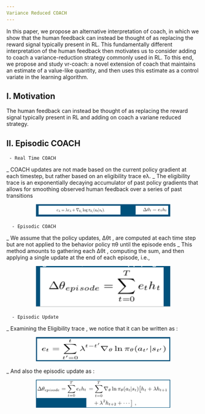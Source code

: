 ```yaml
---
Variance Reduced COACH
---
```


In this paper, we propose an alternative interpretation of coach, in which we show that the human feedback can instead be thought of as replacing the reward signal typically present in RL. This fundamentally different interpretation of the human feedback then motivates us to consider adding to coach a variance-reduction strategy commonly used in RL. To this end, we propose and study vr-coach: a novel extension of coach that maintains an estimate of a value-like quantity, and then uses this estimate as a control variate in the learning algorithm.

<!--more-->

## I. Motivation

The human feedback can instead be thought of as replacing the reward signal typically present in RL and adding on coach a variane reduced strategy.

## II. Episodic COACH

     - Real Time COACH
_ COACH updates are not made based on the current policy gradient at each timestep, but rather based on an eligibility trace eλ.
_ The eligibility trace is an exponentially decaying accumulator of past policy gradients that allows for smoothing observed human feedback over a series of past transitions
<p align="center">
  <img src="/assets/images/realtimecoach.png" width="350" title="hover text">
</p>

      - Episodic COACH
_ We assume that the policy updates, ∆θt , are computed at each time step but are not applied to the behavior policy πθ until the episode ends
_ This method amounts to gathering each ∆θt , computing the sum, and then applying a single update at the end of each episode, i.e.,
<p align="center">
  <img src="/assets/images/episodicoach.png" width="350" title="hover text">
</p>

      - Episodic Update
_ Examining the Eligibility trace , we notice that it can be written as :
<p align="center">
  <img src="/assets/images/eligibility.png" width="350" title="hover text">
</p>
_ And also the episodic update as :
<p align="center">
  <img src="/assets/images/updaye.png" width="350" title="hover text">
</p>
 
